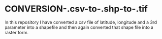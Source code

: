 # CONVERSION-.csv-to-.shp-to-.tif

  In this repository I have converted a csv file of latitude, longitude and a 3rd parameter 
  into a shapefile and then again converted that shape file into a raster form.  
